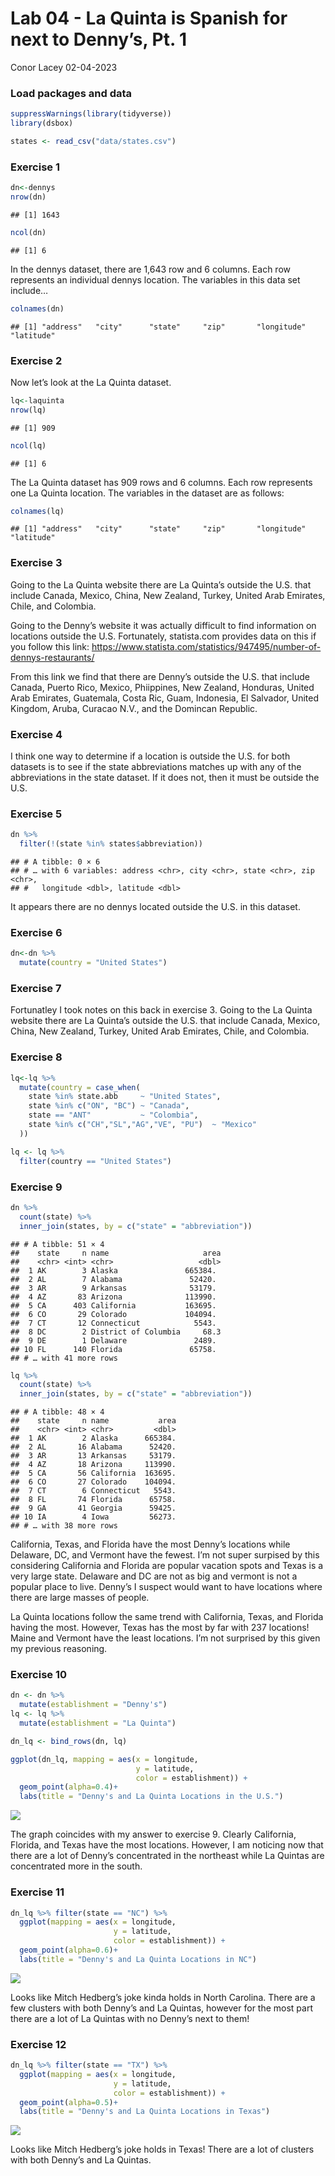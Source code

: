 Lab 04 - La Quinta is Spanish for next to Denny’s, Pt. 1
================
Conor Lacey
02-04-2023

### Load packages and data

``` r
suppressWarnings(library(tidyverse))
library(dsbox) 
```

``` r
states <- read_csv("data/states.csv")
```

### Exercise 1

``` r
dn<-dennys
nrow(dn)
```

    ## [1] 1643

``` r
ncol(dn)
```

    ## [1] 6

In the dennys dataset, there are 1,643 row and 6 columns. Each row
represents an individual dennys location. The variables in this data set
include…

``` r
colnames(dn)
```

    ## [1] "address"   "city"      "state"     "zip"       "longitude" "latitude"

### Exercise 2

Now let’s look at the La Quinta dataset.

``` r
lq<-laquinta
nrow(lq)
```

    ## [1] 909

``` r
ncol(lq)
```

    ## [1] 6

The La Quinta dataset has 909 rows and 6 columns. Each row represents
one La Quinta location. The variables in the dataset are as follows:

``` r
colnames(lq)
```

    ## [1] "address"   "city"      "state"     "zip"       "longitude" "latitude"

### Exercise 3

Going to the La Quinta website there are La Quinta’s outside the U.S.
that include Canada, Mexico, China, New Zealand, Turkey, United Arab
Emirates, Chile, and Colombia.

Going to the Denny’s website it was actually difficult to find
information on locations outside the U.S. Fortunately, statista.com
provides data on this if you follow this link:
<https://www.statista.com/statistics/947495/number-of-dennys-restaurants/>

From this link we find that there are Denny’s outside the U.S. that
include Canada, Puerto Rico, Mexico, Phiippines, New Zealand, Honduras,
United Arab Emirates, Guatemala, Costa Ric, Guam, Indonesia, El
Salvador, United Kingdom, Aruba, Curacao N.V., and the Domincan
Republic.

### Exercise 4

I think one way to determine if a location is outside the U.S. for both
datasets is to see if the state abbreviations matches up with any of the
abbreviations in the state dataset. If it does not, then it must be
outside the U.S.

### Exercise 5

``` r
dn %>%
  filter(!(state %in% states$abbreviation))
```

    ## # A tibble: 0 × 6
    ## # … with 6 variables: address <chr>, city <chr>, state <chr>, zip <chr>,
    ## #   longitude <dbl>, latitude <dbl>

It appears there are no dennys located outside the U.S. in this dataset.

### Exercise 6

``` r
dn<-dn %>%
  mutate(country = "United States")
```

### Exercise 7

Fortunatley I took notes on this back in exercise 3. Going to the La
Quinta website there are La Quinta’s outside the U.S. that include
Canada, Mexico, China, New Zealand, Turkey, United Arab Emirates, Chile,
and Colombia.

### Exercise 8

``` r
lq<-lq %>%
  mutate(country = case_when(
    state %in% state.abb     ~ "United States",
    state %in% c("ON", "BC") ~ "Canada",
    state == "ANT"           ~ "Colombia",
    state %in% c("CH","SL","AG","VE", "PU")  ~ "Mexico"
  ))

lq <- lq %>%
  filter(country == "United States")
```

### Exercise 9

``` r
dn %>%
  count(state) %>%
  inner_join(states, by = c("state" = "abbreviation"))
```

    ## # A tibble: 51 × 4
    ##    state     n name                     area
    ##    <chr> <int> <chr>                   <dbl>
    ##  1 AK        3 Alaska               665384. 
    ##  2 AL        7 Alabama               52420. 
    ##  3 AR        9 Arkansas              53179. 
    ##  4 AZ       83 Arizona              113990. 
    ##  5 CA      403 California           163695. 
    ##  6 CO       29 Colorado             104094. 
    ##  7 CT       12 Connecticut            5543. 
    ##  8 DC        2 District of Columbia     68.3
    ##  9 DE        1 Delaware               2489. 
    ## 10 FL      140 Florida               65758. 
    ## # … with 41 more rows

``` r
lq %>%
  count(state) %>%
  inner_join(states, by = c("state" = "abbreviation"))
```

    ## # A tibble: 48 × 4
    ##    state     n name           area
    ##    <chr> <int> <chr>         <dbl>
    ##  1 AK        2 Alaska      665384.
    ##  2 AL       16 Alabama      52420.
    ##  3 AR       13 Arkansas     53179.
    ##  4 AZ       18 Arizona     113990.
    ##  5 CA       56 California  163695.
    ##  6 CO       27 Colorado    104094.
    ##  7 CT        6 Connecticut   5543.
    ##  8 FL       74 Florida      65758.
    ##  9 GA       41 Georgia      59425.
    ## 10 IA        4 Iowa         56273.
    ## # … with 38 more rows

California, Texas, and Florida have the most Denny’s locations while
Delaware, DC, and Vermont have the fewest. I’m not super surpised by
this considering California and Florida are popular vacation spots and
Texas is a very large state. Delaware and DC are not as big and vermont
is not a popular place to live. Denny’s I suspect would want to have
locations where there are large masses of people.

La Quinta locations follow the same trend with California, Texas, and
Florida having the most. However, Texas has the most by far with 237
locations! Maine and Vermont have the least locations. I’m not surprised
by this given my previous reasoning.

### Exercise 10

``` r
dn <- dn %>%
  mutate(establishment = "Denny's")
lq <- lq %>%
  mutate(establishment = "La Quinta")
```

``` r
dn_lq <- bind_rows(dn, lq)
```

``` r
ggplot(dn_lq, mapping = aes(x = longitude,
                            y = latitude,
                            color = establishment)) +
  geom_point(alpha=0.4)+
  labs(title = "Denny's and La Quinta Locations in the U.S.")
```

![](lab-04_files/figure-gfm/plot-locations-1.png)<!-- -->

The graph coincides with my answer to exercise 9. Clearly California,
Florida, and Texas have the most locations. However, I am noticing now
that there are a lot of Denny’s concentrated in the northeast while La
Quintas are concentrated more in the south.

### Exercise 11

``` r
dn_lq %>% filter(state == "NC") %>%
  ggplot(mapping = aes(x = longitude,
                       y = latitude,
                       color = establishment)) +
  geom_point(alpha=0.6)+
  labs(title = "Denny's and La Quinta Locations in NC")
```

![](lab-04_files/figure-gfm/North-Carolina-1.png)<!-- -->

Looks like Mitch Hedberg’s joke kinda holds in North Carolina. There are
a few clusters with both Denny’s and La Quintas, however for the most
part there are a lot of La Quintas with no Denny’s next to them!

### Exercise 12

``` r
dn_lq %>% filter(state == "TX") %>%
  ggplot(mapping = aes(x = longitude,
                       y = latitude,
                       color = establishment)) +
  geom_point(alpha=0.5)+
  labs(title = "Denny's and La Quinta Locations in Texas")
```

![](lab-04_files/figure-gfm/Texas-1.png)<!-- -->

Looks like Mitch Hedberg’s joke holds in Texas! There are a lot of
clusters with both Denny’s and La Quintas.
